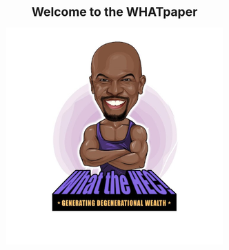 <h1 style="text-align:center;">Welcome to the WHATpaper</h1>

<img src="images/Terry.jpg" style="display:block; margin:0 auto;">